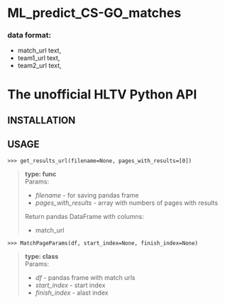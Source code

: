 # ML_predict_CS-GO_matches

### data format:
-	match_url text,<br />
-	team1_url text,<br />
-	team2_url text,<br />


# The unofficial HLTV Python API

## INSTALLATION


## USAGE


```
>>> get_results_url(filename=None, pages_with_results=[0])
```
> __type: func__ <br />
> Params: <br />
> - *filename* - for saving pandas frame <br />
> - *pages_with_results* - array with numbers of pages with results <br />
>
> Return pandas DataFrame with columns: <br />
> - match_url <br />


```
>>> MatchPageParams(df, start_index=None, finish_index=None)
```
> __type: class__ <br />
> Params: <br />
> - *df* - pandas frame with match urls
> - *start_index* - start index <br />
> - *finish_index* - alast index <br />
>









